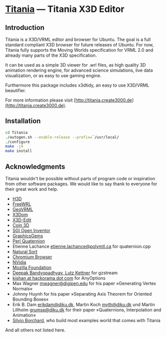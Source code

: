 [Titania](http://titania.create3000.de/) — Titania X3D Editor
==================================================

Introduction
--------------------------------------

Titania is a X3D/VRML editor and browser for Ubuntu. The goal is a full standard compliant X3D browser for future releases of Ubuntu. For now, Titania fully supports the Moving Worlds specification for VRML 2.0 and already many parts of the X3D specification.

It can be used as a simple 3D viewer for .wrl files, as high quality 3D animation rendering engine, for advanced science simulations, live data visualization, or as easy to use gaming engine.

Furthermore this package includes x3dtidy, an easy to use X3D/VRML beautifier.

For more information please visit [http://titania.create3000.de](http://titania.create3000.de).

Installation
--------------------------------------

```bash
cd Titania
./autogen.sh --enable-release --prefix=`/usr/local/
./configure
make -j4
make install
```

Acknowledgments
--------------------------------------

Titania wouldn't be possible without parts of program code or inspiration from other software packages. We would like to say thank to everyone for their great work and help.

* [H3D](http://www.h3dapi.org/)
* [FreeWRL](http://freewrl.sourceforge.net/)
* [GeoVRML](http://www.ai.sri.com/geovrml/)
* [X3Dom](http://www.x3dom.org/)
* [X3D-Edit](https://savage.nps.edu/X3D-Edit/)
* [Coin 3D](https://bitbucket.org/Coin3D/coin/wiki/Home)
* [SGI Open Inventor](http://oss.sgi.com/projects/inventor/)
* [GraphicsGems](http://tog.acm.org/resources/GraphicsGems/)
* [Perl Quaternion](http://search.cpan.org/~jchin/Math-Quaternion-0.02/lib/Math/Quaternion.pm)
* Etienne Lachance <etienne.lachance@polymtl.ca> for quaternion.cpp
* [Natural Sort](https://github.com/jjk-jacky/natsort)
* [Chromium Browser](https://www.chromium.org/)
* [NVidia](http://www.nvidia.de/page/home.html)
* [Mozilla Foundation](https://www.mozilla.org/de/)
* [Deepak Bandyopadhyay, Lutz Kettner](http://www.cs.unc.edu/Research/compgeom/gzstream/) for gzstream
* [kishan at hackorama dot com](www.hackorama.com) for AnyOptions
* Max Wagner <mwagner@digipen.edu> for his paper »Generating Vertex Normals«
* Johnny Huynh for his paper »Separating Axis Theorem for Oriented Bounding Boxes«
* Erik B. Dam <erikdam@diku.dk>, Martin Koch <myth@diku.dk> und Martin Lillholm <grumse@diku.dk> for their paper »Quaternions, Interpolation and Animation«
* [Silvio Borchard](http://www.union3d.net/), who build most examples world that comes with Titania

And all others not listed here.
